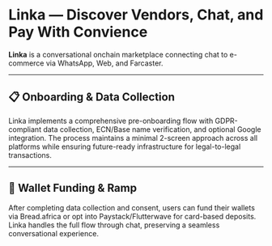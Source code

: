 # Linka — Discover Vendors, Chat, and Pay With Convience
**Linka** is a conversational onchain marketplace connecting chat to e-commerce via WhatsApp, Web, and Farcaster.

---

## 📋 Onboarding & Data Collection

Linka implements a comprehensive pre-onboarding flow with GDPR-compliant data collection, ECN/Base name verification, and optional Google integration. The process maintains a minimal 2-screen approach across all platforms while ensuring future-ready infrastructure for legal-to-legal transactions.

---

## 🔁 Wallet Funding & Ramp

After completing data collection and consent, users can fund their wallets via Bread.africa or opt into Paystack/Flutterwave for card-based deposits. Linka handles the full flow through chat, preserving a seamless conversational experience.
